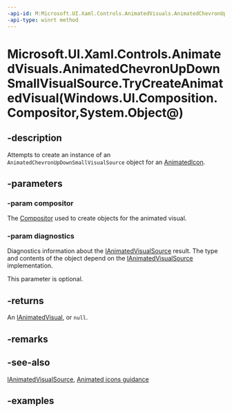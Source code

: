 ```yaml
---
-api-id: M:Microsoft.UI.Xaml.Controls.AnimatedVisuals.AnimatedChevronUpDownSmallVisualSource.TryCreateAnimatedVisual(Windows.UI.Composition.Compositor,System.Object@)
-api-type: winrt method
---
```


# Microsoft.UI.Xaml.Controls.AnimatedVisuals.AnimatedChevronUpDownSmallVisualSource.TryCreateAnimatedVisual(Windows.UI.Composition.Compositor,System.Object@)

<!--
public Microsoft.UI.Xaml.Controls.IAnimatedVisual TryCreateAnimatedVisual (Windows.UI.Composition.Compositor compositor, out object diagnostics);
-->

## -description

Attempts to create an instance of an `AnimatedChevronUpDownSmallVisualSource` object for an [AnimatedIcon](AnimatedIcon.md).

## -parameters

### -param compositor

The [Compositor](../microsoft.ui.composition/compositor.md) used to create objects for the animated visual.

### -param diagnostics

Diagnostics information about the [IAnimatedVisualSource](ianimatedvisualsource.md) result. The type and contents of the object depend on the [IAnimatedVisualSource](ianimatedvisualsource.md) implementation.

This parameter is optional.

## -returns

An [IAnimatedVisual](ianimatedvisual.md), or `null`.

## -remarks

## -see-also

[IAnimatedVisualSource](ianimatedvisualsource.md), [Animated icons guidance](/windows/uwp/design/controls-and-patterns/animated-icon)

## -examples
